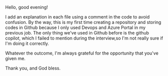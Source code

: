 Hello, good evening!

I add an explanation in each file using a comment in the code to avoid confusion. By the way, this is my first time creating a repository and storing codes in Github because I only used Devops and Azure Portal in my previous job. The only thing we've used in Github before is the github copilot, which I failed to mention during the interview,so I'm not really sure if I'm doing it correctly.

Whatever the outcome, I'm always grateful for the opportunity that you've given me.

Thank you, and God bless.
